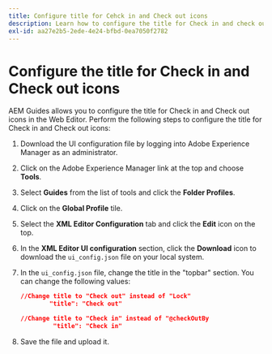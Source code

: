 ```yaml
---
title: Configure title for Cehck in and Check out icons
description: Learn how to configure the title for Check in and check out icons
exl-id: aa27e2b5-2ede-4e24-bfbd-0ea7050f2782
---
```

# Configure the title for Check in and Check out icons

AEM Guides allows you to configure the title for Check in and Check out icons in the Web Editor. Perform the following steps to configure the title for Check in and Check out icons:

1.  Download the UI configuration file by logging into Adobe Experience Manager as an administrator.
1.  Click on the Adobe Experience Manager link at the top and choose **Tools**.
1.  Select **Guides** from the list of tools and click the **Folder Profiles**.
1.  Click on the **Global Profile** tile.
1.  Select the **XML Editor Configuration** tab and click the **Edit** icon on the top.
1.  In the **XML Editor UI configuration** section, click the **Download** icon to download the `ui_config.json` file on your local system.
1.  In the `ui_config.json` file, change the title  in the "topbar" section. You can change the following values:

    ```json
    //Change title to "Check out" instead of "Lock"
            "title": "Check out"

    //Change title to "Check in" instead of "@checkOutBy
             "title": "Check in"
    ```

1. Save the file and upload it.
